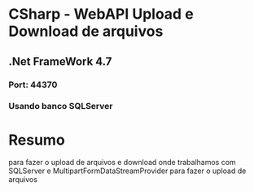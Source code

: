 # CSharp - WebAPI Upload e Download de arquivos
## .Net FrameWork 4.7
### Port: 44370
### Usando banco SQLServer

# Resumo
para fazer o upload de arquivos e download onde trabalhamos com SQLServer e MultipartFormDataStreamProvider para fazer o upload de arquivos